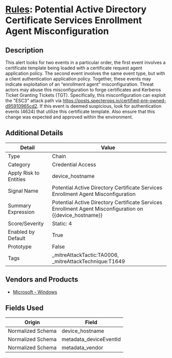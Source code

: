 # [Rules](README.md): Potential Active Directory Certificate Services Enrollment Agent Misconfiguration

## Description
This alert looks for two events in a particular order, the first event involves a certificate template being loaded with a certificate request agent application policy. The second event involves the same event type, but with a client authentication application policy. Together, these events may indicate exploitation of an “enrollment agent” misconfiguration. Threat actors may abuse this misconfiguration to forge certificates and Kerberos Ticket Granting Tickets (TGT). Specifically, this misconfiguration can exploit the "ESC3" attack path via https://posts.specterops.io/certified-pre-owned-d95910965cd2. If this event is deemed suspicious, look for authentication events (4624) that utilize this certificate template. Also ensure that this change was expected and approved within the environment.

## Additional Details
|Detail|Value|
|----|----|
|Type|Chain|
|Category|Credential Access|
|Apply Risk to Entities|device_hostname|
|Signal Name|Potential Active Directory Certificate Services Enrollment Agent Misconfiguration|
|Summary Expression|Potential Active Directory Certificate Services Enrollment Agent Misconfiguration on {{device_hostname}}|
|Score/Severity|Static: 4|
|Enabled by Default|True|
|Prototype|False|
|Tags|_mitreAttackTactic:TA0006, _mitreAttackTechnique:T1649|
## Vendors and Products
- [Microsoft - Windows](../products/1ff7546c-cb36-4a24-87f7-89d2cecc5761.md)


## Fields Used

|Origin|Field|
|----|----|
|Normalized Schema|device_hostname|
|Normalized Schema|metadata_deviceEventId|
|Normalized Schema|metadata_vendor|


